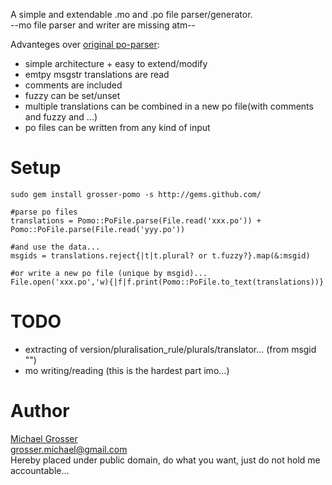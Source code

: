 A simple and extendable .mo and .po file parser/generator.  
--mo file parser and writer are missing atm--

Advanteges over [original po-parser](http://github.com/mutoh/gettext/blob/abf96713327cc4c5d35f0a772f3b75ff4819450c/lib/gettext/poparser.rb):

 - simple architecture + easy to extend/modify
 - emtpy msgstr translations are read
 - comments are included
 - fuzzy can be set/unset
 - multiple translations can be combined in a new po file(with comments and fuzzy and ...)
 - po files can be written from any kind of input

Setup
=====
    sudo gem install grosser-pomo -s http://gems.github.com/

    #parse po files
    translations = Pomo::PoFile.parse(File.read('xxx.po')) + Pomo::PoFile.parse(File.read('yyy.po'))

    #and use the data...
    msgids = translations.reject{|t|t.plural? or t.fuzzy?}.map(&:msgid)

    #or write a new po file (unique by msgid)...
    File.open('xxx.po','w){|f|f.print(Pomo::PoFile.to_text(translations))}

TODO
====
 - extracting of version/pluralisation_rule/plurals/translator... (from msgid "")
 - mo writing/reading (this is the hardest part imo...)

Author
======
[Michael Grosser](http://pragmatig.wordpress.com)  
grosser.michael@gmail.com  
Hereby placed under public domain, do what you want, just do not hold me accountable...  